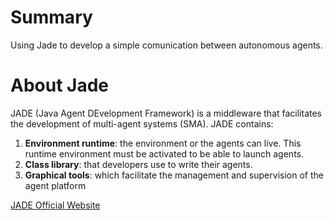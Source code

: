 # Summary

Using Jade to develop a simple comunication between autonomous agents.

# About Jade

JADE (Java Agent DEvelopment Framework) is a middleware that facilitates the development of multi-agent systems (SMA).
JADE contains:
1. __Environment runtime__: the environment or the agents can live. This runtime
environment must be activated to be able to launch agents.
2. __Class library__: that developers use to write their agents.
3. __Graphical tools__: which facilitate the management and supervision of the agent
platform

[JADE Official Website](https://jade.tilab.com/)
